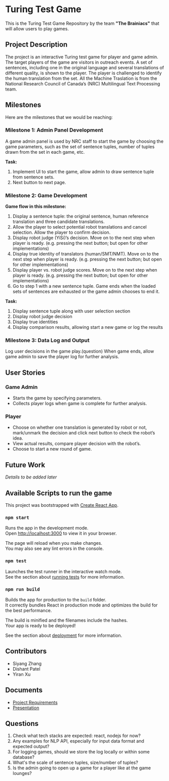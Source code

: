 # Turing Test Game
This is the Turing Test Game Repository by the team **"The Brainiacs"** that will allow users to play games.

## Project Description
The project is an interactive Turing test game for player and game admin. The target players of the game are visitors in outreach events. A set of sentences, including one in the original language and several translations of different quality, is shown to the player. The player is challenged to identify the human translation from the set. All the Machine Traslation is from the National Research Council of Canada’s (NRC) Multilingual Text Processing team.


## Milestones
Here are the milestones that we would be reaching:

### Milestone 1: Admin Panel Development
A game admin panel is used by NRC staff to start the game by choosing the game parameters, such as the set of sentence tuples, number of tuples drawn from the set in each game, etc.

**Task:**
1. Implement UI to start the game, allow admin to draw sentence tuple from sentence sets. 
2. Next button to next page.

### Milestone 2: Game Development
**Game flow in this milestone:**
1. Display a sentence tuple: the original sentence, human reference translation and three candidate translations.
2. Allow the player to select potential robot translations and cancel selection. Allow the player to confirm decision.
3. Display robot judge (YiSi)’s decision. Move on to the next step when player is ready. (e.g. pressing the next button; but open for other implementations)
4. Display true identity of translators (human/SMT/NMT). Move on to the next step when player is ready. (e.g. pressing the next button; but open for other implementations)
5. Display player vs. robot judge scores. Move on to the next step when player is ready. (e.g. pressing the next button; but open for other implementations)
6. Go to step 1 with a new sentence tuple. Game ends when the loaded sets of sentences are exhausted or the game admin chooses to end it.

**Task:**
1. Display sentence tuple along with user selection section
2. Display robot judge decision
3. Display true identities
4. Display comparison results, allowing start a new game or log the results

### Milestone 3: Data Log and Output
Log user decisions in the game play.(question)
When game ends, allow game admin to save the player log for further analysis.

## User Stories

### Game Admin
* Starts the game by specifying parameters.
* Collects player logs when game is complete for further analysis.

### Player
* Choose on whether one translation is generated by robot or not, mark/unmark the decision and click next button to check the robot’s idea.
* View actual results, compare player decision with the robot’s.
* Choose to start a new round of game.

## Future Work
*Details to be added later*

## Available Scripts to run the game
This project was bootstrapped with [Create React App](https://github.com/facebook/create-react-app).

### `npm start`

Runs the app in the development mode.\
Open [http://localhost:3000](http://localhost:3000) to view it in your browser.

The page will reload when you make changes.\
You may also see any lint errors in the console.

### `npm test`

Launches the test runner in the interactive watch mode.\
See the section about [running tests](https://facebook.github.io/create-react-app/docs/running-tests) for more information.

### `npm run build`

Builds the app for production to the `build` folder.\
It correctly bundles React in production mode and optimizes the build for the best performance.

The build is minified and the filenames include the hashes.\
Your app is ready to be deployed!

See the section about [deployment](https://facebook.github.io/create-react-app/docs/deployment) for more information.

## Contributors
* Siyang Zhang
* Dishant Patel
* Yiran Xu

## Documents
* [Project Requirements](docs/Project%20Requirements.docx)
* [Presentation](docs/Presentation.pptx)

## Questions

1. Check what tech stacks are expected: react, nodejs for now?
2. Any examples for NLP API, especially for input data format and expected output?
3. For logging games, should we store the log locally or within some database?
4. What's the scale of sentence tuples, size/number of tuples?
5. Is the admin going to open up a game for a player like at the game lounges?